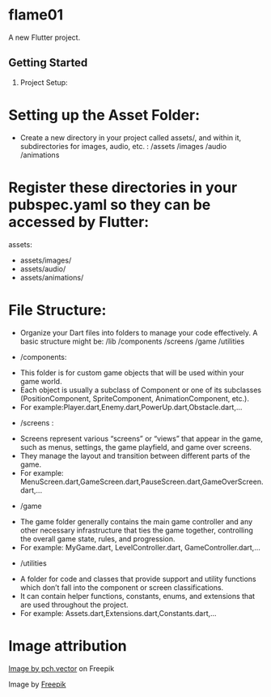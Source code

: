 # flame01

A new Flutter project.

## Getting Started

1. Project Setup:

# Setting up the Asset Folder:
* Create a new directory in your project called assets/, and within it, subdirectories for images, audio, etc. :
/assets
/images
/audio
/animations

# Register these directories in your pubspec.yaml so they can be accessed by Flutter:
assets:
- assets/images/
- assets/audio/
- assets/animations/

# File Structure:

* Organize your Dart files into folders to manage your code effectively. A basic structure might be:
/lib
/components
/screens
/game
/utilities

* /components: 
- This folder is for custom game objects that will be used within your game world. 
- Each object is usually a subclass of Component or one of its subclasses (PositionComponent, SpriteComponent, AnimationComponent, etc.).
- For example:Player.dart,Enemy.dart,PowerUp.dart,Obstacle.dart,...

* /screens :
- Screens represent various “screens” or “views” that appear in the game, such as menus, settings, the game playfield, and game over screens. 
- They manage the layout and transition between different parts of the game.
- For example: MenuScreen.dart,GameScreen.dart,PauseScreen.dart,GameOverScreen.dart,...

* /game
- The game folder generally contains the main game controller and any other necessary infrastructure that ties the game together, 
controlling the overall game state, rules, and progression.
- For example: MyGame.dart, LevelController.dart, GameController.dart,...

* /utilities
- A folder for code and classes that provide support and utility functions which don’t fall into the component or screen classifications. 
- It can contain helper functions, constants, enums, and extensions that are used throughout the project.
- For example: Assets.dart,Extensions.dart,Constants.dart,...


# Image attribution
<a href="https://www.freepik.com/free-vector/gunshot-animation-black-background-cartoon-illustration-set-orange-gun-flashes-with-fire-smoke-explosive-effect-bullet-trace-explosion-weapon-blast-burst-concept_29119192.htm#query=fire%20sprite&position=9&from_view=keyword&track=ais&uuid=88814d0c-68e9-4375-9ea6-21129edeb660">Image by pch.vector</a> on Freepik

Image by <a href="https://www.freepik.com/free-vector/iceberg-collection-nature-concept_9891956.htm#query=Ice%20spritesheet&position=3&from_view=search&track=ais&uuid=fa9e50a3-b312-4f9f-8a86-6eda6a628126">Freepik</a>